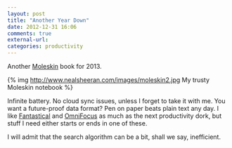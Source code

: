 ```yaml
---
layout: post
title: "Another Year Down"
date: 2012-12-31 16:06
comments: true
external-url: 
categories: productivity
---
```

Another [Moleskin][1] book for 2013.

{% img http://www.nealsheeran.com/images/moleskin2.jpg My trusty Moleskin notebook %}

Infinite battery.  No cloud sync issues, unless I forget to take it with me. You want a future-proof data format? Pen on paper beats plain text any day. I like [Fantastical][2] and [OmniFocus][3] as much as the next productivity dork, but stuff I need either starts or ends in one of these. 

I will admit that the search algorithm can be a bit, shall we say, inefficient. 


[1]: http://www.amazon.com/Moleskine-Square-Notebook-Pocket-Classic/dp/888370102X/ref=sr_1_11?s=books&ie=UTF8&qid=1356995317&sr=1-11&keywords=moleskine
[2]: http://flexibits.com/fantastical
[3]: http://www.omnigroup.com/products/omnifocus/
